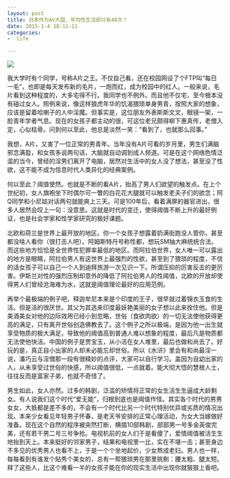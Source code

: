 ```yaml
---
layout: post
title: 日本作为AV大国，年均性生活却只有48次？
date: 2015-1-4 18:11:11
categories:
-  life

---
```



![](http://ww4.sinaimg.cn/mw690/ae1f5766gw1enyhhim57sg20cq0p0t9k.gif)

   我大学时有个同学，号称A片之王。不仅自己看，还在校园网设了个FTP叫“每日一毛”，也即是每天发布新的毛片，一炮而红，成为校园中的红人。一般来说，毛片看到这种程度的，大多宅得不行。我同学也不例外。而且他不仅宅，至今根本没有碰过女人。照例来说，像这样狼虎年华的饥渴猥琐单身男青，按照大家的想象，应该是留着哈喇子的人中淫魔。但事实是，这位朋友外表斯斯文文，眼镜一架，一脸青年学者气息。现在的女孩子都主动的很，可这位老兄颇得柳下惠真传，老僧入定，心似枯骨。问到何以至此，他总是淡然一笑：“看到了，也就那么回事。” 

   我想，A片，又害了一位正常的男青年。当年没有A片可看的岁月里，男生们满脑邪念满盈，和女孩多说两句话，大脑就自动调到成人频道。可是在这个网络色情泛滥的当今，曾经的淫男们离开了电脑，居然对生活中的女人没了想法，甚至没了性欲，这不能不成为信息时代人类异化的经典案例。 

何以至此？阈值使然。也就是不断的看A片，抬高了男人们欲望的触发点。在上个世纪初，女人旗袍坐下时偶尔可一瞥的白花花大腿就可以触发老夫子们的欲念；阿Q同学和小尼姑对话两句就能爽上三天。可是100年后，看着满屏的器官进出，很多人居然会叹上一句：没意思。这就是时代的变迁，使得阈值不断上升的最好例证，也是社会学家和性学家研究的极好课题。 

北欧和荷兰是世界上最开放的地区。你一个女孩子想露着奶满街跑没人管你，甚至都没啥人看你（很打击人吧）。阿姆斯特丹号称性都，想玩SM抽大麻统统合法。而这些地方恰恰是全世界性犯罪率最低的地区。而阿拉伯世界，女人唯一可以露出的地方是眼睛，阿拉伯男人有这世界上最强烈的性欲，甚至到了猥琐的程度，不信的话女孩子可以自己一个人到迪拜旅游一次见识一下。所谓压抑的厉害反击的更厉害。伊斯兰对性的强烈压制却意外的降低了阿拉伯男人的性阈值，北欧的开放却使得男人们曾经沧海难为水，这就是阈值理论最好的应用范例。 

再举个最极端的例子吧，释迦牟尼本来是个印度的王子，很早就过着锦衣玉食的生活。但是活的很厌世。其父为其选来印度最妖艳美丽的女子想以此来拴住他。但是美酒美女对他的边际效用已经小到忽略，世俗（食欲肉欲）的一切无法使他获得更高的满足，只有离开世俗创造佛教去了。这个例子之所以极端，是因为他一出生就享受物质的极大满足，导致他的阈值高到普通人难以想象的程度，最后凡是物质都无法使他快活。中国的例子是贾宝玉，从小活在女人堆里，最后也做和尚去了。好玩的是，真正自小出家的人却未必能忘却世俗。所以《水浒》里会有和尚最淫一说，潘巧云与淫僧那一段有很精妙的点评，大家可以自行学习。盖因为自幼出家的人，从未享受过世俗的快感，所以阈值很低，一点就着。能大彻大悟的慧根人士，往往反而是富家子弟，也就不奇怪了。 

男生如此，女人亦然。过多的韩剧，泛滥的矫情将正常的女生活生生逼成大龄剩女。有人说我们这个时代“爱无能”，归根到底也是阈值作怪。其实各个时代的男男女女，大抵都是差不多的，不会有一个时代比另一个时代特别优异或劣质的情况出现。本来少女看见年轻男子怀春，是老天爷安排的正常心理活动，为女大当嫁做好准备。现在这个自然的程序被突然打断，横插10部韩剧，部部男一号多金英俊完美，还有若干男二号三号争抢。电视机前的女人们于是看傻了，爱情阈值被活生生地抬到天上。本来挺好的邻家男子，结果和电视里一比，实在不堪一击；甚至身边不多见的优秀男人也看不上，于是一个个坐地起价，少女熬成老妇。男人也一样，每每看到有谁发个贴秀个美女的，总有一帮猥琐男在那里挑剔：腰太粗、腿太短。拜了这些人，比这个难看一半的女孩子能在你的现实生活中出现你就狠狠上香吧。